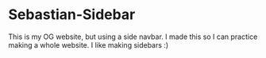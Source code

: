 # Sebastian-Sidebar
This is my OG website, but using a side navbar. I made this so I can practice making a whole website. I like making sidebars :)
